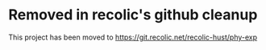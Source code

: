 # Removed in recolic's github cleanup

This project has been moved to <https://git.recolic.net/recolic-hust/phy-exp>

